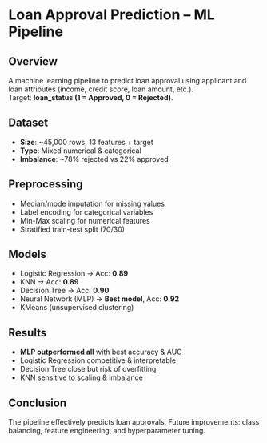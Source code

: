 # Loan Approval Prediction – ML Pipeline

## Overview
A machine learning pipeline to predict loan approval using applicant and loan attributes (income, credit score, loan amount, etc.).  
Target: **loan_status (1 = Approved, 0 = Rejected)**.  

##  Dataset
- **Size**: ~45,000 rows, 13 features + target  
- **Type**: Mixed numerical & categorical  
- **Imbalance**: ~78% rejected vs 22% approved  

## Preprocessing
- Median/mode imputation for missing values  
- Label encoding for categorical variables  
- Min-Max scaling for numerical features  
- Stratified train-test split (70/30)  

## Models
- Logistic Regression → Acc: **0.89**  
- KNN → Acc: **0.89**  
- Decision Tree → Acc: **0.90**  
- Neural Network (MLP) → **Best model**, Acc: **0.92**  
- KMeans (unsupervised clustering)  

## Results
- **MLP outperformed all** with best accuracy & AUC  
- Logistic Regression competitive & interpretable  
- Decision Tree close but risk of overfitting  
- KNN sensitive to scaling & imbalance  

## Conclusion
The pipeline effectively predicts loan approvals. Future improvements: class balancing, feature engineering, and hyperparameter tuning.  

